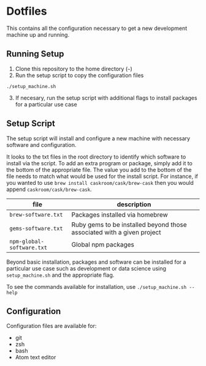 # Dotfiles
This contains all the configuration necessary to get a new development machine up and running.

## Running Setup
1. Clone this repository to the home directory (`~`)
2. Run the setup script to copy the configuration files
```
./setup_machine.sh
```
3. If necesary, run the setup script with additional flags to install packages for a particular use case

## Setup Script
The setup script will install and configure a new machine with necessary software and configuration.

It looks to the txt files in the root directory to identify which software to install via the script.  To add an extra program or package, simply add it to the bottom of the appropriate file.  The value you add to the bottom of the file needs to match what would be used for the install script.  For instance, if you wanted to use `brew install caskroom/cask/brew-cask` then you would append `caskroom/cask/brew-cask`.

| file                      | description                                                            |
|---------------------------|------------------------------------------------------------------------|
| `brew-software.txt`       | Packages installed via homebrew                                        |
| `gems-software.txt`       | Ruby gems to be installed beyond those associated with a given project |
| `npm-global-software.txt` | Global npm packages                                                    |

Beyond basic installation, packages and software can be installed for a particular use case such as development or data science using `setup_machine.sh` and the appropriate flag.

To see the commands available for installation, use `./setup_machine.sh --help`

## Configuration
Configuration files are available for:

- git
- zsh
- bash
- Atom text editor
